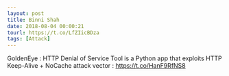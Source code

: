 ```yaml
---
layout: post
title: Binni Shah
date: 2018-08-04 00:00:21
tourl: https://t.co/LfZIicBDza
tags: [Attack]
---
```

GoldenEye :  HTTP Denial of Service Tool is a Python app that exploits HTTP Keep-Alive + NoCache attack vector : https://t.co/HanF9RfNS8
